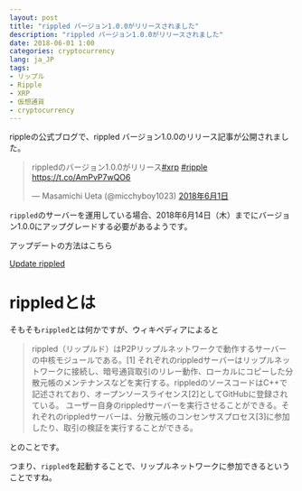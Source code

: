 ```yaml
---
layout: post
title: "rippled バージョン1.0.0がリリースされました"
description: "rippled バージョン1.0.0がリリースされました"
date: 2018-06-01 1:00
categories: cryptocurrency
lang: ja_JP
tags:
- リップル
- Ripple
- XRP
- 仮想通貨
- cryptocurrency
---
```


rippleの公式ブログで、rippled バージョン1.0.0のリリース記事が公開されました。

<blockquote class="twitter-tweet" data-lang="ja"><p lang="ja" dir="ltr">rippledのバージョン1.0.0がリリース<a href="https://twitter.com/hashtag/xrp?src=hash&amp;ref_src=twsrc%5Etfw">#xrp</a> <a href="https://twitter.com/hashtag/ripple?src=hash&amp;ref_src=twsrc%5Etfw">#ripple</a> <a href="https://t.co/AmPvP7wQO6">https://t.co/AmPvP7wQO6</a></p>&mdash; Masamichi Ueta (@micchyboy1023) <a href="https://twitter.com/micchyboy1023/status/1002530922460110848?ref_src=twsrc%5Etfw">2018年6月1日</a></blockquote> <script async src="https://platform.twitter.com/widgets.js" charset="utf-8"></script> 


`rippled`のサーバーを運用している場合、2018年6月14日（木）までにバージョン1.0.0にアップグレードする必要があるようです。

アップデートの方法はこちら

[Update rippled](https://developers.ripple.com/update-rippled.html)

# rippledとは

そもそも`rippled`とは何かですが、ウィキペディアによると

> rippled（リップルド）はP2Pリップルネットワークで動作するサーバーの中核モジュールである。[1]
それぞれのrippledサーバーはリップルネットワークに接続し、暗号通貨取引のリレー動作、ローカルにコピーした分散元帳のメンテナンスなどを実行する。rippledのソースコードはC++で記述されており、オープンソースライセンス[2]としてGitHubに登録されている。
ユーザー自身のrippledサーバーを実行させることができる。それぞれのrippledサーバーは、分散元帳のコンセンサスプロセス[3]に参加したり、取引の検証を実行することができる。

とのことです。

つまり、`rippled`を起動することで、リップルネットワークに参加できるということですね。


